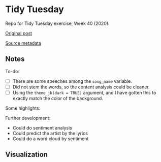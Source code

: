 # Tidy Tuesday
Repo for Tidy Tuesday exercise, Week 40 (2020).

[Original post](https://rpubs.com/RosieB/taylorswiftlyricanalysis)

[Source metadata](https://github.com/rfordatascience/tidytuesday/blob/master/data/2020/2020-09-29/readme.md)

## Notes  

To-do:  

- [ ] There are some speeches among the `song_name` variable.  
- [ ] Did not stem the words, so the content analysis could be cleaner.  
- [ ] Using the `theme_jk(dark = TRUE)` argument, and I have gotten this to exactly match the color of the background.

Some highlights:

Further development:  

*  Could do sentiment analysis
*  Could predict the artist by the lyrics  
*  Could do a word cloud by sentiment  

## Visualization  

![]()
